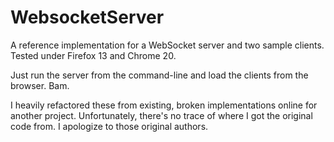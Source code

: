 WebsocketServer
===============

A reference implementation for a WebSocket server and two sample clients. Tested under Firefox 13 and Chrome 20.

Just run the server from the command-line and load the clients from the browser. Bam.

I heavily refactored these from existing, broken implementations online for another project. Unfortunately, there's no trace of where I got the original code from. I apologize to those original authors.

